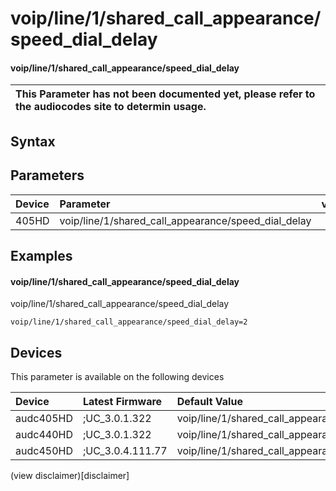 ﻿---
description: voip/line/1/shared_call_appearance/speed_dial_delay
search: false
---

# voip/line/1/shared_call_appearance/speed_dial_delay

#### voip/line/1/shared_call_appearance/speed_dial_delay


| This Parameter has not been documented yet, please refer to the audiocodes site to determin usage.  | 
| :--- |

## Syntax

## Parameters
|Device|Parameter|value|Description|
|:---|:---|:---|:---|
| 405HD | voip/line/1/shared_call_appearance/speed_dial_delay |  |  |

## Examples
#### voip/line/1/shared_call_appearance/speed_dial_delay

voip/line/1/shared_call_appearance/speed_dial_delay

```
voip/line/1/shared_call_appearance/speed_dial_delay=2
```

## Devices
This parameter is available on the following devices

| Device | Latest Firmware | Default Value |
|:---|:---|:---|
| audc405HD | ;UC_3.0.1.322 | voip/line/1/shared_call_appearance/speed_dial_delay=2 
| audc440HD | ;UC_3.0.1.322 | voip/line/1/shared_call_appearance/speed_dial_delay=2 
| audc450HD | ;UC_3.0.4.111.77 | voip/line/1/shared_call_appearance/speed_dial_delay=2 

(view disclaimer)[disclaimer]
